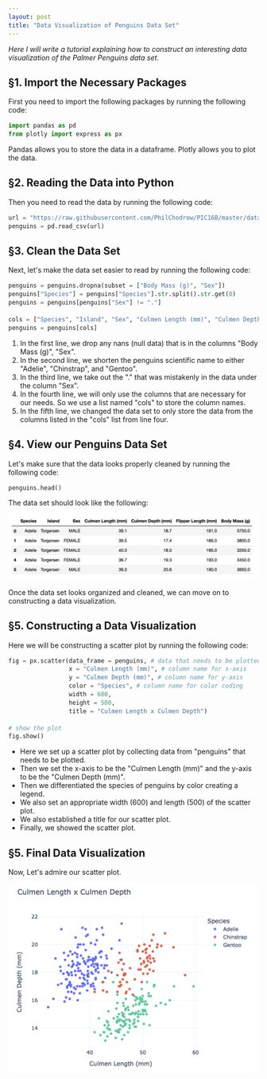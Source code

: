 ```yaml
---
layout: post
title: "Data Visualization of Penguins Data Set"
---
```


*Here I will write a tutorial explaining how to construct an interesting data visualization of the Palmer Penguins data set.*

## §1. Import the Necessary Packages

First you need to import the following packages by running the following code:

``` python
import pandas as pd
from plotly import express as px
```
Pandas allows you to store the data in a dataframe. Plotly allows you to plot the data.  

## §2. Reading the Data into Python

Then you need to read the data by running the following code:

``` python
url = "https://raw.githubusercontent.com/PhilChodrow/PIC16B/master/datasets/palmer_penguins.csv"
penguins = pd.read_csv(url)
```

## §3. Clean the Data Set

Next, let's make the data set easier to read by running the following code:

``` python
penguins = penguins.dropna(subset = ["Body Mass (g)", "Sex"])
penguins["Species"] = penguins["Species"].str.split().str.get(0)
penguins = penguins[penguins["Sex"] != "."]

cols = ["Species", "Island", "Sex", "Culmen Length (mm)", "Culmen Depth (mm)", "Flipper Length (mm)", "Body Mass (g)"]
penguins = penguins[cols]
```

1. In the first line, we drop any nans (null data) that is in the columns "Body Mass (g)", "Sex". 
2. In the second line, we shorten the penguins scientific name to either "Adelie", "Chinstrap", and "Gentoo". 
3. In the third line, we take out the "." that was mistakenly in the data under the column "Sex". 
4. In the fourth line, we will only use the columns that are necessary for our needs. So we use a list named "cols" to store the column names.
5. In the fifth line, we changed the data set to only store the data from the columns listed in the "cols" list from line four. 

## §4. View our Penguins Data Set

Let's make sure that the data looks properly cleaned by running the following code:

``` python
penguins.head()
```
The data set should look like the following: 

![Penguins-head.png](/images/Penguins-head.png)

Once the data set looks organized and cleaned, we can move on to constructing a data visualization.

## §5. Constructing a Data Visualization

Here we will be constructing a scatter plot by running the following code:

``` python
fig = px.scatter(data_frame = penguins, # data that needs to be plotted
                 x = "Culmen Length (mm)", # column name for x-axis
                 y = "Culmen Depth (mm)", # column name for y-axis
                 color = "Species", # column name for color coding
                 width = 600,
                 height = 500,
                 title = "Culmen Length x Culmen Depth")

# show the plot
fig.show()
```

- Here we set up a scatter plot by collecting data from "penguins" that needs to be plotted. 
- Then we set the x-axis to be the "Culmen Length (mm)" and the y-axis to be the "Culmen Depth (mm)". 
- Then we differentiated the species of penguins by color creating a legend. 
- We also set an appropriate width (600) and length (500) of the scatter plot. 
- We also established a title for our scatter plot. 
- Finally, we showed the scatter plot. 

## §5. Final Data Visualization

Now, Let's admire our scatter plot. 

![HW0Scatterplot.png](/images/HW0Scatterplot.png)
